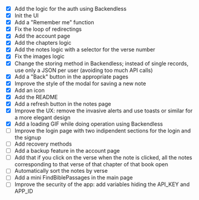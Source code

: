 - [x] Add the logic for the auth using Backendless
- [x] Init the UI
- [x] Add a "Remember me" function
- [x] Fix the loop of redirectings
- [x] Add the account page
- [x] Add the chapters logic
- [x] Add the notes logic with a selector for the verse number
- [x] Fix the images logic
- [x] Change the storing method in Backendless; instead of single records, use only a JSON per user (avoiding too much API calls)
- [x] Add a "Back" button in the appropriate pages
- [x] Improve the style of the modal for saving a new note
- [x] Add an icon
- [x] Add the README
- [x] Add a refresh button in the notes page
- [x] Improve the UX: remove the invasive alerts and use toasts or similar for a more elegant design
- [x] Add a loading GIF while doing operation using Backendless
- [ ] Improve the login page with two indipendent sections for the login and the signup
- [ ] Add recovery methods
- [ ] Add a backup feature in the account page
- [ ] Add that if you click on the verse when the note is clicked, all the notes corresponding to that verse of that chapter of that book open
- [ ] Automatically sort the notes by verse
- [ ] Add a mini FindBiblePassages in the main page
- [ ] Improve the security of the app: add variables hiding the API_KEY and APP_ID

